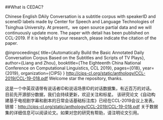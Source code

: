 ##What is CEDAC?

Chinese English DAily Conversation is a subtitle corpus with speakerID and sceneID labels made by Center for Speech and Language Technologies of Tsinghua University.
At present，we open source partial data and we will continuously update more.
The paper with detail has been published on CCL-2019. 
If it is helpful to your research, please indicate the citation of the paper.

@inproceedings{
  title={Automatically Build the Basic Annotated Daily Conversation Corpus Based on the Subtitles and Scripts of TV Plays},
  author={Liang and Zhou},
  booktitle={The Eighteenth China National Conference on Computational Linguistics, CCL 2019},
  pages={018},
  year={2019},
  organization={CIPS}
}
http://cips-cl.org/static/anthology/CCL-2019/CCL-19-018.pdf
Welcome star the repository, thanks.

这是一个中英双语带有说话者ID和说话场景ID的对话数据集，有近百万的对话。
目前先开源部分数据，我们会持续更新，欢迎关注和标星。
该研究论文《自动构建基于电视剧字幕和剧本的日常会话基础标注库》已经在CCL-2019会议上发表。
链接：http://cips-cl.org/static/anthology/CCL-2019/CCL-19-018.pdf
关于数据集的详细信息可以阅读论文。如果对您的研究有帮助，请注明论文引用。
